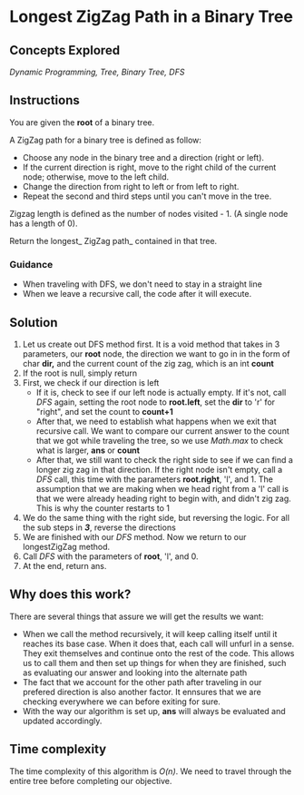 # Longest ZigZag Path in a Binary Tree

## Concepts Explored
_Dynamic Programming, Tree, Binary Tree, DFS_

## Instructions
You are given the **root** of a binary tree.

A ZigZag path for a binary tree is defined as follow:

- Choose any node in the binary tree and a direction (right or left).
- If the current direction is right, move to the right child of the current node; otherwise, move to the left child.
- Change the direction from right to left or from left to right.
- Repeat the second and third steps until you can't move in the tree.

Zigzag length is defined as the number of nodes visited - 1. (A single node has a length of 0).

Return the longest_ ZigZag path_ contained in that tree.


### Guidance
* When traveling with DFS, we don't need to stay in a straight line
* When we leave a recursive call, the code after it will execute.

## Solution
1. Let us create out DFS method first. It is a void method that takes in 3 parameters, our **root** node, the direction we want to go in in the form of char **dir,** and the current count of the zig zag, which is an int **count**
2. If the root is null, simply return
3. First, we check if our direction is left
   * If it is, check to see if our left node is actually empty. If it's not, call _DFS_ again, setting the root node to **root.left**, set the **dir** to 'r' for "right", and set the count to **count+1**
   * After that, we need to establish what happens when we exit that recursive call. We want to compare our current answer to the count that we got while traveling the tree, so we use _Math.max_ to check what is larger, **ans** or **count**
   * After that, we still want to check the right side to see if we can find a longer zig zag in that direction. If the right node isn't empty, call a _DFS_ call, this time with the parameters **root.right**, 'l', and 1. The assumption that we are making when we head right from a 'l' call is that we were already heading right to begin with, and didn't zig zag. This is why the counter restarts to 1
4. We do the same thing with the right side, but reversing the logic. For all the sub steps in _**3**_, reverse the directions
5. We are finished with our _DFS_ method. Now we return to our longestZigZag method.
6. Call _DFS_ with the parameters of **root**, 'l', and 0.
7. At the end, return ans.


## Why does this work?
There are several things that assure we will get the results we want:
  * When we call the method recursively, it will keep calling itself until it reaches its base case. When it does that, each call will unfurl in a sense. They exit themselves and continue onto the rest of the code. This allows us to call them and then set up things for when they are finished, such as evaluating our answer and looking into the alternate path
  * The fact that we account for the other path after traveling in our prefered direction is also another factor. It ennsures that we are checking everywhere we can before exiting for sure.
  * With the way our algorithm is set up, **ans** will always be evaluated and updated accordingly.

## Time complexity
The time complexity of this algorithm is _O(n)_. We need to travel through the entire tree before completing our objective.
